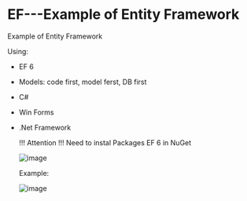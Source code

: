 # EF---Example of Entity Framework
Example of Entity Framework

Using:
- EF 6
- Models: code first, model ferst, DB first
- C#
- Win Forms
- .Net Framework

  !!! Attention !!!
  Need to instal Packages EF 6 in NuGet

  ![image](https://github.com/user-attachments/assets/b7d01b76-cc94-4aaf-a69d-e72b7d58b9a6)


  Example:

  ![image](https://github.com/user-attachments/assets/bc371bdf-0c80-47e4-a8e0-c0640689f622)

